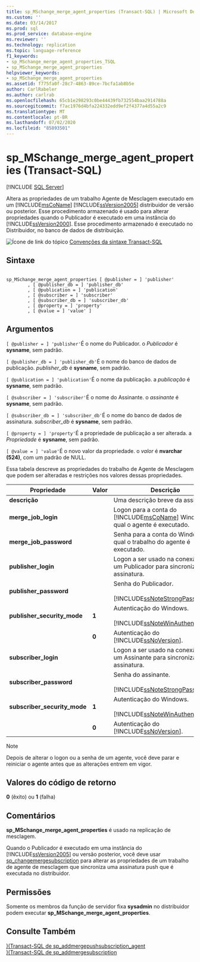 ```yaml
---
title: sp_MSchange_merge_agent_properties (Transact-SQL) | Microsoft Docs
ms.custom: ''
ms.date: 03/14/2017
ms.prod: sql
ms.prod_service: database-engine
ms.reviewer: ''
ms.technology: replication
ms.topic: language-reference
f1_keywords:
- sp_MSchange_merge_agent_properties_TSQL
- sp_MSchange_merge_agent_properties
helpviewer_keywords:
- sp_MSchange_merge_agent_properties
ms.assetid: f775fa0f-28c7-4863-89ce-7bcfa1ab8b5e
author: CarlRabeler
ms.author: carlrab
ms.openlocfilehash: 65cb1e298293c0be44439fb732554baa2914788a
ms.sourcegitcommit: f7ac1976d4bfa224332edd9ef2f4377a4d55a2c9
ms.translationtype: MT
ms.contentlocale: pt-BR
ms.lasthandoff: 07/02/2020
ms.locfileid: "85893501"
---
```

# <a name="sp_mschange_merge_agent_properties-transact-sql"></a>sp_MSchange_merge_agent_properties (Transact-SQL)
[!INCLUDE [SQL Server](../../includes/applies-to-version/sqlserver.md)]

  Altera as propriedades de um trabalho Agente de Mesclagem executado em um [!INCLUDE[msCoName](../../includes/msconame-md.md)] [!INCLUDE[ssVersion2005](../../includes/ssversion2005-md.md)] distribuidor de versão ou posterior. Esse procedimento armazenado é usado para alterar propriedades quando o Publicador é executado em uma instância do [!INCLUDE[ssVersion2000](../../includes/ssversion2000-md.md)]. Esse procedimento armazenado é executado no Distribuidor, no banco de dados de distribuição.  
  
 ![Ícone de link do tópico](../../database-engine/configure-windows/media/topic-link.gif "Ícone de link do tópico") [Convenções da sintaxe Transact-SQL](../../t-sql/language-elements/transact-sql-syntax-conventions-transact-sql.md)  
  
## <a name="syntax"></a>Sintaxe  
  
```  
  
sp_MSchange_merge_agent_properties [ @publisher = ] 'publisher'  
        , [ @publisher_db = ] 'publisher_db'  
        , [ @publication = ] 'publication'   
        , [ @subscriber = ] 'subscriber'   
        , [ @subscriber_db = ] 'subscriber_db'   
        , [ @property = ] 'property'   
        , [ @value = ] 'value' ]  
```  
  
## <a name="arguments"></a>Argumentos  
`[ @publisher = ] 'publisher'`É o nome do Publicador. o *Publicador* é **sysname**, sem padrão.  
  
`[ @publisher_db = ] 'publisher_db'`É o nome do banco de dados de publicação. *publisher_db* é **sysname**, sem padrão.  
  
`[ @publication = ] 'publication'`É o nome da publicação. a *publicação* é **sysname**, sem padrão.  
  
`[ @subscriber = ] 'subscriber'`É o nome do Assinante. o *assinante* é **sysname**, sem padrão.  
  
`[ @subscriber_db = ] 'subscriber_db'`É o nome do banco de dados de assinatura. *subscriber_db* é **sysname**, sem padrão.  
  
`[ @property = ] 'property'`É a propriedade de publicação a ser alterada. a *Propriedade* é **sysname**, sem padrão.  
  
`[ @value = ] 'value'`É o novo valor da propriedade. o *valor* é **nvarchar (524)**, com um padrão de NULL.  
  
 Essa tabela descreve as propriedades do trabalho de Agente de Mesclagem que podem ser alteradas e restrições nos valores dessas propriedades.  
  
|Propriedade|Valor|Descrição|  
|--------------|-----------|-----------------|  
|**descrição**||Uma descrição breve da assinatura.|  
|**merge_job_login**||Logon para a conta do [!INCLUDE[msCoName](../../includes/msconame-md.md)] Windows na qual o agente é executado.|  
|**merge_job_password**||Senha para a conta do Windows na qual o trabalho do agente é executado.|  
|**publisher_login**||Logon a ser usado na conexão com um Publicador para sincronizar a assinatura.|  
|**publisher_password**||Senha do Publicador.<br /><br /> [!INCLUDE[ssNoteStrongPass](../../includes/ssnotestrongpass-md.md)]|  
|**publisher_security_mode**|**1**|Autenticação do Windows.<br /><br /> [!INCLUDE[ssNoteWinAuthentication](../../includes/ssnotewinauthentication-md.md)]|  
||**0**|Autenticação do [!INCLUDE[ssNoVersion](../../includes/ssnoversion-md.md)].|  
|**subscriber_login**||Logon a ser usado na conexão com um Assinante para sincronizar a assinatura.|  
|**subscriber_password**||Senha do assinante.<br /><br /> [!INCLUDE[ssNoteStrongPass](../../includes/ssnotestrongpass-md.md)]|  
|**subscriber_security_mode**|**1**|Autenticação do Windows.<br /><br /> [!INCLUDE[ssNoteWinAuthentication](../../includes/ssnotewinauthentication-md.md)]|  
||**0**|Autenticação do [!INCLUDE[ssNoVersion](../../includes/ssnoversion-md.md)].|  
  
> [!NOTE]  
>  Depois de alterar o logon ou a senha de um agente, você deve parar e reiniciar o agente antes que as alterações entrem em vigor.  
  
## <a name="return-code-values"></a>Valores do código de retorno  
 **0** (êxito) ou **1** (falha)  
  
## <a name="remarks"></a>Comentários  
 **sp_MSchange_merge_agent_properties** é usado na replicação de mesclagem.  
  
 Quando o Publicador é executado em uma instância do [!INCLUDE[ssVersion2005](../../includes/ssversion2005-md.md)] ou versão posterior, você deve usar [sp_changemergesubscription](../../relational-databases/system-stored-procedures/sp-changemergesubscription-transact-sql.md) para alterar as propriedades de um trabalho de agente de mesclagem que sincroniza uma assinatura push que é executada no distribuidor.  
  
## <a name="permissions"></a>Permissões  
 Somente os membros da função de servidor fixa **sysadmin** no distribuidor podem executar **sp_MSchange_merge_agent_properties**.  
  
## <a name="see-also"></a>Consulte Também  
 [&#41;&#40;Transact-SQL de sp_addmergepushsubscription_agent](../../relational-databases/system-stored-procedures/sp-addmergepushsubscription-agent-transact-sql.md)   
 [&#41;&#40;Transact-SQL de sp_addmergesubscription](../../relational-databases/system-stored-procedures/sp-addmergesubscription-transact-sql.md)  
  
  
